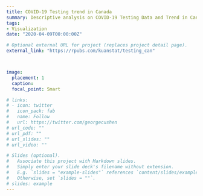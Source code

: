 ```yaml
---
title: COVID-19 Testing trend in Canada
summary: Descriptive analysis on COVID-19 Testing Data and Trend in Canada with [Alexandra Bushby](https://www.linkedin.com/in/alexandra-bushby-571b65168/) and [Thai-son Tang](https://www.linkedin.com/in/thaison-tang/). R code available on [Github](https://github.com/Kuan-Liu/Kuan-Liu-testing_can).
tags: 
- Visualization
date: "2020-04-09T00:00:00Z"

# Optional external URL for project (replaces project detail page).
external_link: "https://rpubs.com/kuanstat/testing_can"



image:
  placement: 1
  caption:
  focal_point: Smart

# links:
# - icon: twitter
#   icon_pack: fab
#   name: Follow
#   url: https://twitter.com/georgecushen
# url_code: ""
# url_pdf: ""
# url_slides: ""
# url_video: ""

# Slides (optional).
#   Associate this project with Markdown slides.
#   Simply enter your slide deck's filename without extension.
#   E.g. `slides = "example-slides"` references `content/slides/example-slides.md`.
#   Otherwise, set `slides = ""`.
# slides: example
---
```



